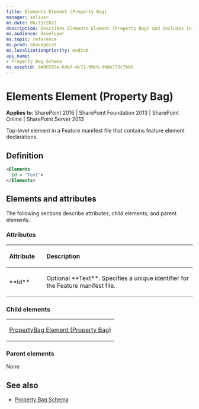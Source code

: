 ```yaml
---
title: Elements Element (Property Bag)
manager: soliver
ms.date: 06/13/2022
description: Describes Elements Element (Property Bag) and includes information on elements and attributes.
ms.audience: Developer
ms.topic: reference
ms.prod: sharepoint
ms.localizationpriority: medium
api_name:
- Property Bag Schema
ms.assetid: 940b595e-6db7-4c71-99c6-d0de773c7b86
---
```


# Elements Element (Property Bag)

**Applies to**: SharePoint 2016 | SharePoint Foundation 2013 | SharePoint Online | SharePoint Server 2013

Top-level element in a Feature manifest file that contains feature element declarations.

## Definition

```XML
<Elements
  Id = "Text">
</Elements>
```

## Elements and attributes

The following sections describe attributes, child elements, and parent elements.

### Attributes

<table>
<colgroup>
<col width="20%" />
<col width="80%" />
</colgroup>
<thead>
<tr class="header">
<th align="left"><p>Attribute</p></th>
<th align="left"><p>Description</p></th>
</tr>
</thead>
<tbody>
<tr class="odd">
<td align="left"><p>**Id**</p></td>
<td align="left"><p>Optional **Text**. Specifies a unique identifier for the Feature manifest file.</p></td>
</tr>
</tbody>
</table>

### Child elements

<table>
<colgroup>
<col width="100%" />
</colgroup>
<tbody>
<tr class="odd">
<td align="left"><p><a href="propertybag-element-property-bag.md">PropertyBag Element (Property Bag)</a></p></td>
</tr>
</tbody>
</table>

### Parent elements

None

## See also

- [Property Bag Schema](property-bag-schema.md)








